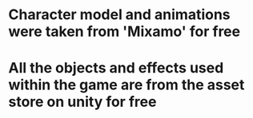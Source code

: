 # Character model and animations were taken from 'Mixamo' for free
# All the objects and effects used within the game are from the asset store on unity for free
